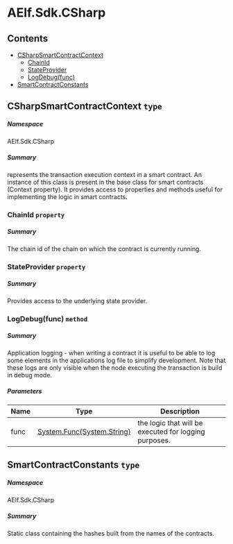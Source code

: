 <a name='assembly'></a>
# AElf.Sdk.CSharp

## Contents

- [CSharpSmartContractContext](#T-AElf-Sdk-CSharp-CSharpSmartContractContext 'AElf.Sdk.CSharp.CSharpSmartContractContext')
  - [ChainId](#P-AElf-Sdk-CSharp-CSharpSmartContractContext-ChainId 'AElf.Sdk.CSharp.CSharpSmartContractContext.ChainId')
  - [StateProvider](#P-AElf-Sdk-CSharp-CSharpSmartContractContext-StateProvider 'AElf.Sdk.CSharp.CSharpSmartContractContext.StateProvider')
  - [LogDebug(func)](#M-AElf-Sdk-CSharp-CSharpSmartContractContext-LogDebug-System-Func{System-String}- 'AElf.Sdk.CSharp.CSharpSmartContractContext.LogDebug(System.Func{System.String})')
- [SmartContractConstants](#T-AElf-Sdk-CSharp-SmartContractConstants 'AElf.Sdk.CSharp.SmartContractConstants')

<a name='T-AElf-Sdk-CSharp-CSharpSmartContractContext'></a>
## CSharpSmartContractContext `type`

##### Namespace

AElf.Sdk.CSharp

##### Summary

represents the transaction execution context in a smart contract. An instance of this class is present in the
base class for smart contracts (Context property). It provides access to properties and methods useful for
implementing the logic in smart contracts.

<a name='P-AElf-Sdk-CSharp-CSharpSmartContractContext-ChainId'></a>
### ChainId `property`

##### Summary

The chain id of the chain on which the contract is currently running.

<a name='P-AElf-Sdk-CSharp-CSharpSmartContractContext-StateProvider'></a>
### StateProvider `property`

##### Summary

Provides access to the underlying state provider.

<a name='M-AElf-Sdk-CSharp-CSharpSmartContractContext-LogDebug-System-Func{System-String}-'></a>
### LogDebug(func) `method`

##### Summary

Application logging - when writing a contract it is useful to be able to log some elements in the
applications log file to simplify development. Note that these logs are only visible when the node
executing the transaction is build in debug mode.

##### Parameters

| Name | Type | Description |
| ---- | ---- | ----------- |
| func | [System.Func{System.String}](http://msdn.microsoft.com/query/dev14.query?appId=Dev14IDEF1&l=EN-US&k=k:System.Func 'System.Func{System.String}') | the logic that will be executed for logging purposes. |

<a name='T-AElf-Sdk-CSharp-SmartContractConstants'></a>
## SmartContractConstants `type`

##### Namespace

AElf.Sdk.CSharp

##### Summary

Static class containing the hashes built from the names of the contracts.
